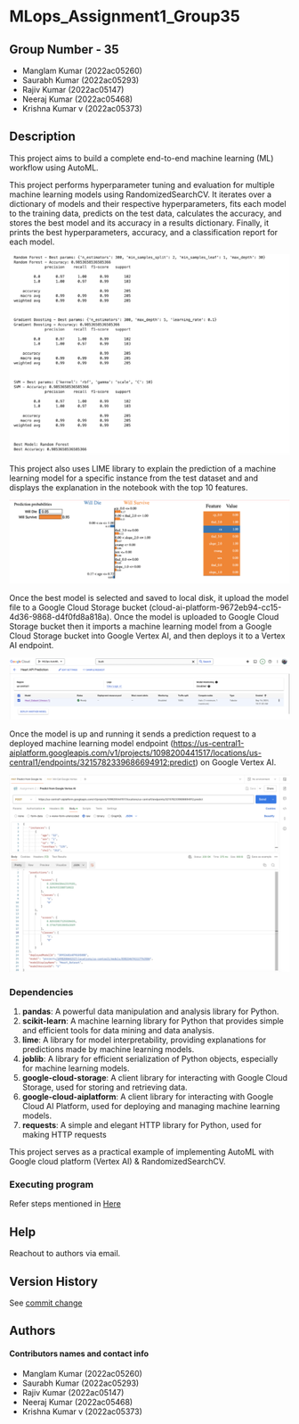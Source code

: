# MLops_Assignment1_Group35

## Group Number - 35

* Manglam Kumar (2022ac05260)
* Saurabh Kumar (2022ac05293)
* Rajiv Kumar (2022ac05147)
* Neeraj Kumar (2022ac05468)
* Krishna Kumar v (2022ac05373)

## Description

This project aims to build a complete end-to-end machine learning (ML) workflow using AutoML. 

This project performs hyperparameter tuning and evaluation for multiple machine learning models using RandomizedSearchCV. It iterates over a dictionary of models and their respective hyperparameters, fits each model to the training data, predicts on the test data, calculates the accuracy, and stores the best model and its accuracy in a results dictionary. Finally, it prints the best hyperparameters, accuracy, and a classification report for each model.

![alt text](image-1.png)

This project also  uses LIME library to explain the prediction of a machine learning model for a specific instance from the test dataset and and displays the explanation in the notebook with the top 10 features.

![alt text](image-2.png)

Once the best model is selected and saved to local disk, it upload the model file to a Google Cloud Storage bucket (cloud-ai-platform-9672eb94-cc15-4d36-9868-d4f0fd8a818a). Once the model is uploaded to Google Cloud Storage bucket then it imports a machine learning model from a Google Cloud Storage bucket into Google Vertex AI, and then deploys it to a Vertex AI endpoint.

![alt text](image.png)

Once the model is up and running it sends a prediction request to a deployed machine learning model endpoint (https://us-central1-aiplatform.googleapis.com/v1/projects/1098200441517/locations/us-central1/endpoints/3215782339686694912:predict) on Google Vertex AI.

![alt text](image-4.png)

### Dependencies

1. **pandas**: A powerful data manipulation and analysis library for Python.
2. **scikit-learn**: A machine learning library for Python that provides simple and efficient tools for data mining and data analysis.
3. **lime**: A library for model interpretability, providing explanations for predictions made by machine learning models.
4. **joblib**: A library for efficient serialization of Python objects, especially for machine learning models.
5. **google-cloud-storage**: A client library for interacting with Google Cloud Storage, used for storing and retrieving data.
6. **google-cloud-aiplatform**: A client library for interacting with Google Cloud AI Platform, used for deploying and managing machine learning models.
7. **requests**: A simple and elegant HTTP library for Python, used for making HTTP requests


This project serves as a practical example of implementing AutoML with Google cloud platform (Vertex AI) & RandomizedSearchCV.



### Executing program
Refer steps mentioned in [Here](https://github.com/manglamsingh10/MLOps_Assignment_2/blob/main//M4-Deliverables-report.pdf)

## Help
Reachout to authors via email.

## Version History

See [commit change](https://github.com/manglamsingh10/MLOps_Assignment_2/commits/main/)

## Authors

#### Contributors names and contact info

* Manglam Kumar (2022ac05260)
* Saurabh Kumar (2022ac05293)
* Rajiv Kumar (2022ac05147)
* Neeraj Kumar (2022ac05468)
* Krishna Kumar v (2022ac05373)
